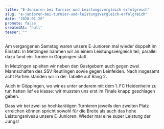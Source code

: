 ```yaml
---
title: "E-Junioren bei Turnier und Leistungsvergleich erfolgreich"
slug: "e-junioren-bei-turnier-und-leistungsvergleich-erfolgreich"
date: "2020-01-20"
promote: false
createdAt: "null"
teaser: ""
---
```

Am vergangenen Samstag waren unsere E-Junioren mal wieder doppelt im Einsatz: In Metzingen nahmen wir an einem Leistungsvergleich teil, parallel dazu fand ein Turnier in Göppingen statt.


In Metzingen spielten wir neben den Gastgebern auch gegen zwei Mannschaften des SSV Reutlingen sowie gegen Leinfelden. Nach insgesamt acht Partien standen wir in der Tabelle auf Rang 2.


Auch in Göppingen, wo wir es unter anderem mit dem 1. FC Heidenheim zu tun hatten lief es klasse: wir mussten uns erst im Finale knapp geschlagen geben.


Dass wir bei zwei so hochkarätigen Turnieren jeweils den zweiten Platz erreichen können spricht sowohl für die Breite als auch das hohe Leistungsniveau unsere E-Junioren. Wieder mal eine super Leistung der Jungs!
